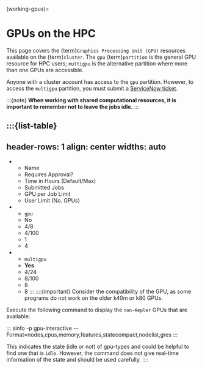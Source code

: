 (working-gpus)=
# GPUs on the HPC
This page covers the {term}`Graphics Processing Unit (GPU)` resources available on the {term}`cluster`. The `gpu` {term}`partition` is the general GPU resource for HPC users; `multigpu` is the alternative partition where more than one GPUs are accessible.

Anyone with a cluster account has access to the `gpu` partition. However, to access the `multigpu` partition, you must submit a [ServiceNow ticket].

:::{note}
**When working with shared computational resources, it is important to remember not to leave the jobs idle.**
:::

:::{list-table}
--------------
header-rows: 1
align: center
widths: auto
--------------

* - Name
  - Requires Approval?
  - Time in Hours (Default/Max)
  - Submitted Jobs
  - GPU per Job Limit
  - User Limit (No. GPUs)
* - `gpu`
  - No
  - 4/8
  - 4/100
  - 1
  - 4
* - `multigpu`
  - **Yes**
  - 4/24
  - 8/100
  - 8
  - 8
:::
::::{important}
Consider the compatibility of the GPU, as some programs do not work on the older k40m or k80 GPUs.

Execute the following command to display the `non-Kepler` GPUs that are available:

:::
sinfo -p gpu-interactive --Format=nodes,cpus,memory,features,statecompact,nodelist,gres
:::

This indicates the state (idle or not) of gpu-types and could be helpful to find one that is `idle`. However, the command does not give real-time information of the state and should be used carefully.
::::

[ServiceNow ticket]: https://bit.ly/NURC-PartitionAccess
